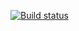 [![Build status](https://ci.appveyor.com/api/projects/status/uke1hm405bwrcxxd/branch/master?svg=true)](https://ci.appveyor.com/project/KulinichevaKarina/selenidhomework/branch/master)
